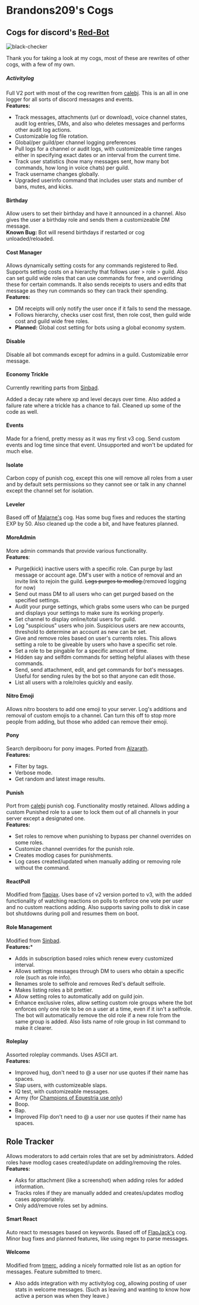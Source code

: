 # Brandons209's Cogs
## Cogs for discord's [Red-Bot](https://github.com/Cog-Creators/Red-DiscordBot)
![black-checker](https://github.com/brandons209/Red-bot-Cogs/workflows/black-checker/badge.svg)


Thank you for taking a look at my cogs, most of these are rewrites of other cogs, with a few of my own.


##### Activitylog
Full V2 port with most of the cog rewritten from [calebj](https://github.com/calebj/calebj-cogs). This is an all in one logger for all sorts of discord messages and events.    
**Features:**
- Track messages, attachments (url or download), voice channel states, audit log entries, DMs, and also who deletes messages and performs other audit log actions.
- Customizable log file rotation.
- Global/per guild/per channel logging preferences
- Pull logs for a channel or audit logs, with customizeable time ranges either in specifying exact dates or an interval from the current time.
- Track user statistics (how many messages sent, how many bot commands, how long in voice chats) per guild.
- Track username changes globally.
- Upgraded userinfo command that includes user stats and number of bans, mutes, and kicks.


#### Birthday
Allow users to set their birthday and have it announced in a channel. Also gives the user a birthday role and sends them a customizeable DM message.    
**Known Bug:** Bot will resend birthdays if restarted or cog unloaded/reloaded.

#### Cost Manager
Allows dynamically setting costs for any commands registered to Red. Supports setting costs on a hierarchy that follows user > role > guild. Also can set guild wide roles that can use commands for free, and overriding these for certain commands. It also sends receipts to users and edits that message as they run commands so they can track their spending.    
**Features:**
- DM receipts will only notify the user once if it fails to send the message.
- Follows hierarchy, checks user cost first, then role cost, then guild wide cost and guild wide free roles.
- **Planned:** Global cost setting for bots using a global economy system.


#### Disable
Disable all bot commands except for admins in a guild. Customizable error message.


#### Economy Trickle
Currently rewriting parts from [Sinbad](https://github.com/mikeshardmind/SinbadCogs).

Added a decay rate where xp and level decays over time. Also added a failure rate where a trickle has a chance to fail. Cleaned up some of the code as well.


#### Events
Made for a friend, pretty messy as it was my first v3 cog. Send custom events and log time since that event. Unsupported and won't be updated for much else.


#### Isolate
Carbon copy of punish cog, except this one will remove all roles from a user and by default sets permissions so they cannot see or talk in any channel except the channel set for isolation.


#### Leveler
Based off of [Malarne's](https://github.com/Malarne/discord_cogs) cog. Has some bug fixes and reduces the starting EXP by 50. Also cleaned up the code a bit, and have features planned.


#### MoreAdmin
More admin commands that provide various functionality.    
**Features**:
- Purge(kick) inactive users with a specific role. Can purge by last message or account age. DM's user with a notice of removal and an invite link to rejoin the guild. ~~Logs purges to modlog.~~(removed logging for now)
- Send out mass DM to all users who can get purged based on the specified settings.
- Audit your purge settings, which grabs some users who can be purged and displays your settings to make sure its working properly.
- Set channel to display online/total users for guild.
- Log "suspicious" users who join. Suspicious users are new accounts, threshold to determine an account as new can be set.
- Give and remove roles based on user's currents roles. This allows setting a role to be giveable by users who have a specific set role.
- Set a role to be pingable for a specific amount of time.
- Hidden say and selfdm commands for setting helpful aliases with these commands.
- Send, send attachment, edit, and get commands for bot's messages. Useful for sending rules by the bot so that anyone can edit those.
- List all users with a role/roles quickly and easily.


#### Nitro Emoji
Allows nitro boosters to add one emoji to your server. Log's additions and removal of custom emojis to a channel. Can turn this off to stop more people from adding, but those who added can remove their emoji.


#### Pony
Search derpibooru for pony images. Ported from [Alzarath](https://github.com/Alzarath/Booru-Cogs).    
**Features:**   
- Filter by tags.
- Verbose mode.
- Get random and latest image results.


#### Punish
Port from [calebj](https://github.com/calebj/calebj-cogs) punish cog. Functionality mostly retained. Allows adding a custom Punished role to a user to lock them out of all channels in your server except a designated one.    
**Features:**
- Set roles to remove when punishing to bypass per channel overrides on some roles.
- Customize channel overrides for the punish role.
- Creates modlog cases for punishments.
- Log cases created/updated when manually adding or removing role without the command.


#### ReactPoll
Modified from [flapjax](https://github.com/flapjax/FlapJack-Cogs). Uses base of v2 version ported to v3, with the added functionality of watching reactions on polls to enforce one vote per user and no custom reactions adding. Also supports saving polls to disk in case bot shutdowns during poll and resumes them on boot.


#### Role Management
Modified from [Sinbad](https://github.com/mikeshardmind/SinbadCogs).    
**Features:***
- Adds in subscription based roles which renew every customized interval.
- Allows settings messages through DM to users who obtain a specific role (such as role info).
- Renames srole to selfrole and removes Red's default selfrole.
- Makes listing roles a bit prettier.
- Allow setting roles to automatically add on guild join.
- Enhance exclusive roles, allow setting custom role groups where the bot enforces only one role to be on a user at a time, even if it isn't a selfrole. The bot will automatically remove the old role if a new role from the same group is added. Also lists name of role group in list command to make it clearer.


#### Roleplay
Assorted roleplay commands. Uses ASCII art.    
**Features:**
- Improved hug, don't need to @ a user nor use quotes if their name has spaces.
- Slap users, with customizeable slaps.
- IQ test, with customizeable messages.
- Army (for [Champions of Equestria use only](http://discord.championsofequestria.town))
- Boop.
- Bap.
- Improved Flip don't need to @ a user nor use quotes if their name has spaces.


## Role Tracker
Allows moderators to add certain roles that are set by administrators. Added roles have modlog cases created/update on adding/removing the roles.
**Features:**
- Asks for attachment (like a screenshot) when adding roles for added information.
- Tracks roles if they are manually added and creates/updates modlog cases appropriately.
- Only add/remove roles set by admins.


#### Smart React
Auto react to messages based on keywords. Based off of [FlapJack's](https://github.com/flapjax/FlapJack-Cogs/) cog. Minor bug fixes and planned features, like using regex to parse messages.


#### Welcome
Modified from [tmerc](https://github.com/tmercswims/tmerc-cogs), adding a nicely formatted role list as an option for messages. Feature submitted to tmerc.
- Also adds integration with my activitylog cog, allowing posting of user stats in welcome messages. (Such as leaving and wanting to know how active a person was when they leave.)
